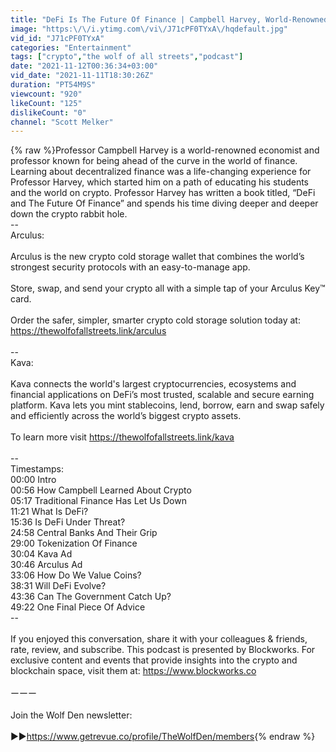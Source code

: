 ```yaml
---
title: "DeFi Is The Future Of Finance | Campbell Harvey, World-Renowned Economist"
image: "https:\/\/i.ytimg.com\/vi\/J71cPF0TYxA\/hqdefault.jpg"
vid_id: "J71cPF0TYxA"
categories: "Entertainment"
tags: ["crypto","the wolf of all streets","podcast"]
date: "2021-11-12T00:36:34+03:00"
vid_date: "2021-11-11T18:30:26Z"
duration: "PT54M9S"
viewcount: "920"
likeCount: "125"
dislikeCount: "0"
channel: "Scott Melker"
---
```

{% raw %}Professor Campbell Harvey is a world-renowned economist and professor known for being ahead of the curve in the world of finance. Learning about decentralized finance was a life-changing experience for Professor Harvey, which started him on a path of educating his students and the world on crypto. Professor Harvey has written a book titled, “DeFi and The Future Of Finance” and spends his time diving deeper and deeper down the crypto rabbit hole.<br />--<br />Arculus:<br /><br />Arculus is the new crypto cold storage wallet that combines the world’s strongest security protocols with an easy-to-manage app.<br /><br />Store, swap, and send your crypto all with a simple tap of your Arculus Key™ card.<br /><br />Order the safer, simpler, smarter crypto cold storage solution today at: <a rel="nofollow" target="blank" href="https://thewolfofallstreets.link/arculus">https://thewolfofallstreets.link/arculus</a><br /><br />--<br />Kava:<br /><br />Kava connects the world's largest cryptocurrencies, ecosystems and financial applications on DeFi’s most trusted, scalable and secure earning platform. Kava lets you mint stablecoins, lend, borrow, earn and swap safely and efficiently across the world’s biggest crypto assets.<br /><br />To learn more visit <a rel="nofollow" target="blank" href="https://thewolfofallstreets.link/kava">https://thewolfofallstreets.link/kava</a><br /><br />--<br />Timestamps:<br />00:00 Intro<br />00:56 How Campbell Learned About Crypto<br />05:17 Traditional Finance Has Let Us Down<br />11:21 What Is DeFi?<br />15:36 Is DeFi Under Threat?<br />24:58 Central Banks And Their Grip<br />29:00 Tokenization Of Finance <br />30:04 Kava Ad<br />30:46 Arculus Ad<br />33:06 How Do We Value Coins?<br />38:31 Will DeFi Evolve?<br />43:36 Can The Government Catch Up?<br />49:22 One Final Piece Of Advice<br />--<br /><br />If you enjoyed this conversation, share it with your colleagues &amp; friends, rate, review, and subscribe. This podcast is presented by Blockworks. For exclusive content and events that provide insights into the crypto and blockchain space, visit them at: <a rel="nofollow" target="blank" href="https://www.blockworks.co">https://www.blockworks.co</a><br /><br />ーーー<br /><br />Join the Wolf Den newsletter:<br /><br />►►<a rel="nofollow" target="blank" href="https://www.getrevue.co/profile/TheWolfDen/members">https://www.getrevue.co/profile/TheWolfDen/members</a>{% endraw %}
